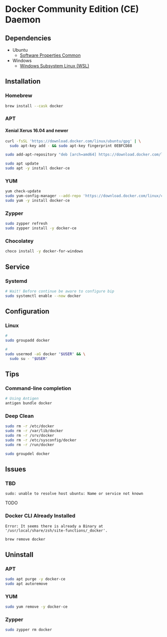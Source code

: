 # Docker Community Edition (CE) Daemon

## Dependencies

- Ubuntu
  - [Software Properties Common](/apt/software-properties-common.md#installation)
- Windows
  - [Windows Subsystem Linux (WSL)](/microsoft/windows/wsl.md)

## Installation

### Homebrew

```sh
brew install --cask docker
```

### APT

#### Xenial Xerus 16.04 and newer

```sh
curl -fsSL 'https://download.docker.com/linux/ubuntu/gpg' | \
  sudo apt-key add - && sudo apt-key fingerprint 0EBFCD88

sudo add-apt-repository "deb [arch=amd64] https://download.docker.com/linux/ubuntu $(lsb_release -cs) stable"

sudo apt update
sudo apt -y install docker-ce
```

### YUM

```sh
yum check-update
sudo yum-config-manager --add-repo 'https://download.docker.com/linux/centos/docker-ce.repo'
sudo yum -y install docker-ce
```

### Zypper

```sh
sudo zypper refresh
sudo zypper install -y docker-ce
```

### Chocolatey

```sh
choco install -y docker-for-windows
```

## Service

### Systemd

```sh
# Wait! Before continue be aware to configure bip
sudo systemctl enable --now docker
```

## Configuration

<!-- ~/.docker/daemon.json -->

### Linux

```sh
#
sudo groupadd docker

#
sudo usermod -aG docker "$USER" && \
  sudo su - "$USER"
```

## Tips

### Command-line completion

```sh
# Using Antigen
antigen bundle docker
```

### Deep Clean

```sh
sudo rm -r /etc/docker
sudo rm -r /var/lib/docker
sudo rm -r /srv/docker
sudo rm -r /etc/sysconfig/docker
sudo rm -r /run/docker
```

```sh
sudo groupdel docker
```

## Issues

### TBD

```log
sudo: unable to resolve host ubuntu: Name or service not known
```

TODO

### Docker CLI Already Installed

```log
Error: It seems there is already a Binary at '/usr/local/share/zsh/site-functions/_docker'.
```

```sh
brew remove docker
```

## Uninstall

### APT

```sh
sudo apt purge -y docker-ce
sudo apt autoremove
```

### YUM

```sh
sudo yum remove -y docker-ce
```

### Zypper

```sh
sudo zypper rm docker
```
